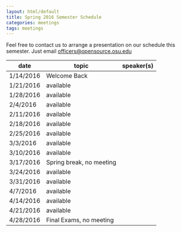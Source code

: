 ```yaml
---
layout: html/default
title: Spring 2016 Semester Schedule
categories: meetings
tags: meetings
---
```


Feel free to contact us to arrange a presentation on our schedule this semester. Just email [officers@opensource.osu.edu](mailto:officers@opensource.osu.edu)

| date	   | topic			| speaker(s)	                  |
|----------|----------------------------|---------------|
| 1/14/2016| Welcome Back                               |
| 1/21/2016| available                                  |
| 1/28/2016| available                                  |
| 2/4/2016 | available                                  |
| 2/11/2016| available                                  |
| 2/18/2016| available                                  |
| 2/25/2016| available                                  |
| 3/3/2016 | available                                  |
| 3/10/2016| available                                  |
| 3/17/2016| Spring break, no meeting                   |
| 3/24/2016| available                                  |
| 3/31/2016| available                                  |
| 4/7/2016 | available                                  |
| 4/14/2016| available                                  |
| 4/21/2016| available                                  |
| 4/28/2016| Final Exams, no meeting                    |
